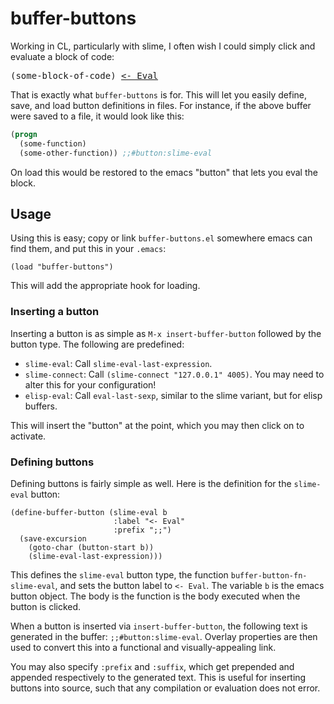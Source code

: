 # buffer-buttons

Working in CL, particularly with slime, I often wish I could simply
click and evaluate a block of code:

<tt>(some-block-of-code) <a href>&lt;- Eval</a></tt>

That is exactly what `buffer-buttons` is for.  This will let you
easily define, save, and load button definitions in files.  For
instance, if the above buffer were saved to a file, it would look like
this:

```lisp
(progn
  (some-function)
  (some-other-function)) ;;#button:slime-eval
```

On load this would be restored to the emacs "button" that lets you
eval the block.

## Usage

Using this is easy; copy or link `buffer-buttons.el` somewhere emacs
can find them, and put this in your `.emacs`:

```elisp
(load "buffer-buttons")
```

This will add the appropriate hook for loading.

### Inserting a button

Inserting a button is as simple as `M-x insert-buffer-button` followed
by the button type.  The following are predefined:

* `slime-eval`: Call `slime-eval-last-expression`.
* `slime-connect`: Call `(slime-connect "127.0.0.1" 4005)`.  You may
  need to alter this for your configuration!
* `elisp-eval`: Call `eval-last-sexp`, similar to the slime variant,
  but for elisp buffers.

This will insert the "button" at the point, which you may then click
on to activate.

### Defining buttons

Defining buttons is fairly simple as well.  Here is the definition for
the `slime-eval` button:

```elisp
(define-buffer-button (slime-eval b
                       :label "<- Eval"
                       :prefix ";;")
  (save-excursion
    (goto-char (button-start b))
    (slime-eval-last-expression)))
```

This defines the `slime-eval` button type, the function
`buffer-button-fn-slime-eval`, and sets the button label to `<- Eval`.
The variable `b` is the emacs button object.  The body is the function
is the body executed when the button is clicked.

When a button is inserted via `insert-buffer-button`, the following
text is generated in the buffer: `;;#button:slime-eval`.  Overlay
properties are then used to convert this into a functional and
visually-appealing link.

You may also specify `:prefix` and `:suffix`, which get prepended and
appended respectively to the generated text.  This is useful for
inserting buttons into source, such that any compilation or evaluation
does not error.
